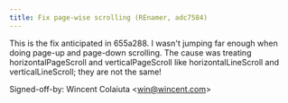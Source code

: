 ```yaml
---
title: Fix page-wise scrolling (REnamer, adc7584)
---
```


This is the fix anticipated in 655a288. I wasn't jumping far enough when doing page-up and page-down scrolling. The cause was treating horizontalPageScroll and verticalPageScroll like horizontalLineScroll and verticalLineScroll; they are not the same!

Signed-off-by: Wincent Colaiuta &lt;win@wincent.com&gt;
